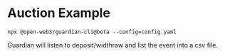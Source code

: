 # Auction Example

`npx @open-web3/guardian-cli@beta --config=config.yaml`

Guardian will listen to deposit/widthraw and list the event into a csv file.
